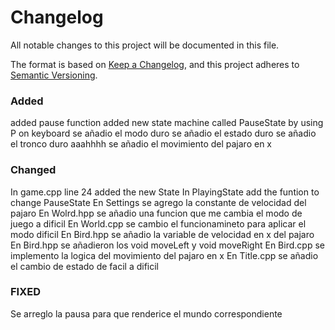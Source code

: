 # Changelog

All notable changes to this project will be documented in this file.

The format is based on [Keep a Changelog](https://keepachangelog.com/en/1.1.0/),
and this project adheres to [Semantic Versioning](https://semver.org/spec/v2.0.0.html).

### Added
added pause function
added new state machine called PauseState by using P on keyboard
se añadio el modo duro
se añadio el estado duro 
se añadio el tronco duro aaahhhh
se añadio el movimiento del pajaro en x

### Changed
In game.cpp line 24 added the new State
In PlayingState add the funtion to change PauseState
En Settings se agrego la constante de velocidad del pajaro
En Wolrd.hpp se añadio una funcion que me cambia el modo de juego a dificil 
En World.cpp se cambio el funcionamineto para aplicar el modo dificil 
En Bird.hpp se añadio la variable de velocidad en x del pajaro
En Bird.hpp se añadieron los void moveLeft y void moveRight
En Bird.cpp se implemento la logica del movimiento del pajaro en x
En Title.cpp se añadio el cambio de estado de facil a dificil

### FIXED
Se arreglo la pausa para que renderice el mundo correspondiente


